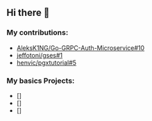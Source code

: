 ## Hi there 👋

### My contributions:

- [AleksK1NG/Go-GRPC-Auth-Microservice#10](https://github.com/AleksK1NG/Go-GRPC-Auth-Microservice/pull/10)
- [jeffotoni/gses#1](https://github.com/jeffotoni/gses/pull/1/)
- [henvic/pgxtutorial#5](https://github.com/henvic/pgxtutorial/pull/5)

### My basics Projects:
- []
- []
- []
 
<!--
- [jeffotoni/gses#1](https://github.com/jeffotoni/gses/pull/1/)
-  
**aclgo/aclgo** is a ✨ _special_ ✨ repository because its `README.md` (this file) appears on your GitHub profile.

Here are some ideas to get you started:

- 🔭 I’m currently working on ...
- 🌱 I’m currently learning ...
- 👯 I’m looking to collaborate on ...
- 🤔 I’m looking for help with ...
- 💬 Ask me about ...
- 📫 How to reach me: ...
- 😄 Pronouns: ...
- ⚡ Fun fact: ...
-->
